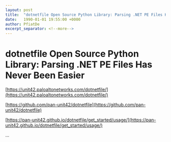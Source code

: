```yaml
---
layout: post
title:  "dotnetfile Open Source Python Library: Parsing .NET PE Files Has Never Been Easier"
date:   1990-01-01 19:55:00 +0000
author: PfiatDe
excerpt_separator: <!--more-->
---
```


# dotnetfile Open Source Python Library: Parsing .NET PE Files Has Never Been Easier

[https://unit42.paloaltonetworks.com/dotnetfile/](https://unit42.paloaltonetworks.com/dotnetfile/)

[https://github.com/pan-unit42/dotnetfile](https://github.com/pan-unit42/dotnetfile)

[https://pan-unit42.github.io/dotnetfile/get_started/usage/](https://pan-unit42.github.io/dotnetfile/get_started/usage/)

...
<!--more-->
